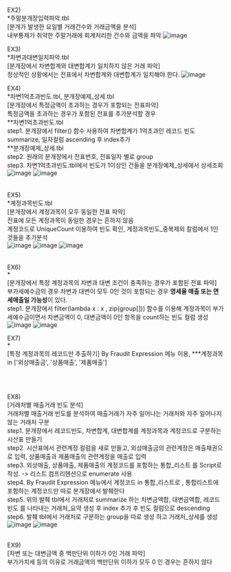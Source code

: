 
EX2) <br>
*주말분개장입력파악.tbl<br>
[분개가 발생한 요일별 거래건수와 거래금액을 분석]<br>
내부통제가 취약한 주말거래에 회계처리한 건수와 금액을 파악 
![image](https://github.com/rena0dayoungKang/Fraudit/assets/127266915/0bc6dae0-a6de-4907-824f-2e7a79e18c44)

EX3) <br>
*차변과대변일치파악.tbl<br>
[분개장에서 차변합계와 대변합계가 일치하지 않은 거래 파악]<br>
정상적인 상황에서는 전표에서 차변합계와 대변합계가 일치해야 한다. 
![image](https://github.com/rena0dayoungKang/Fraudit/assets/127266915/9f3fde26-fdfa-4c5e-bdf3-94177e26c6a1)

EX4) <br>
*차변1억초과빈도.tbl, 분개장예제_상세.tbl<br>
[분개장에서 특정금액이 초과하는 경우가 포함되는 전표파악]<br>
특정금액을 초과하는 경우가 포함된 전표를 추가분석할 경우<br> 
**차변1억초과빈도.tbl <br>
step1. 분개장에서 filter() 함수 사용하여 차변합계가 1억초과인 레코드 빈도 summarize, 일자컬럼 ascending 후 index추가 <br> 
**분개장예제_상세.tbl <br>
step2. 원래의 분개장에서 전표번호, 전표일자 별로 group <br>
step3. 차변1억초과빈도.tbl에서 빈도가 1이상인 건들을 분개장예제_상세에서 상세조회<br>
![image](https://github.com/rena0dayoungKang/Fraudit/assets/127266915/89d585b8-fa11-4a1b-9249-0da9ca857ef9)
![image](https://github.com/rena0dayoungKang/Fraudit/assets/127266915/27345638-de81-44af-9c46-a768cf08c95b)
<br>
<br>
<br>
EX5) <br>
*계정과목빈도.tbl <br>
[분개장에서 계정과목이 모두 동일한 전표 파악]<br>
전표에 모든 계정과목이 동일한 경우는 흔하지 않음<br>
계정코드로 UniqueCount  이용하여 빈도 확인, 계정과목빈도_중복제외 칼럼에서 1인것들을 추가분석<br>
![image](https://github.com/rena0dayoungKang/Fraudit/assets/127266915/50294a78-8600-4e15-9156-eb64a7064b5d)
![image](https://github.com/rena0dayoungKang/Fraudit/assets/127266915/a3e7a9a6-a962-4fdd-b8b9-140996ec5944)
![image](https://github.com/rena0dayoungKang/Fraudit/assets/127266915/12392bbc-ec77-4d7f-a2a6-1fa152cb70c6)
<br>
<br>
<br>
EX6) <br>
*<br>
[분개장에서 특정 계정과목의 차변과 대변 조건이 충족하는 경우가 포함된 전표 파악]<br>
부가세예수금의 경우 차변과 대변이 모두 0인 것이 포함되는 경우 **영세율 매출 또는 면세매출일 가능성**이 있다. <br>
step1. 분개장에서 filter(lambda x : x , zip(group[])) 함수를 이용해 계정과목이 부가세예수금이면서 차변금액이 0, 대변금액이 0인 항목을 count하는 빈도 컬럼 생성<br>
![image](https://github.com/rena0dayoungKang/Fraudit/assets/127266915/dac390dd-8ce7-4cea-b3e4-a3b011d202bf)
![image](https://github.com/rena0dayoungKang/Fraudit/assets/127266915/2b320759-fdc3-416e-85a8-9b3b1077d2d1)
<br>

EX7) <br>
*<br>
[특정 계정과목의 레코드만 추출하기]
By Fraudit Expression 메뉴 이용, ***계정과목 in ['외상매출금', '상품매출', '제품매출'] <br>


<br>
<br>

EX8) <br>
[거래처별 매출거래 빈도 분석]<br>
거래처별 매출거래 빈도를 분석하여 매출거래가 자주 일어나는 거래처와 자주 일어나지 않는 거래처 구분<br>
step1. 분개장에서 레코드빈도, 차변합계, 대변합계를 계정과목과 계정코드로 구분하는 시산표 만들기 <br>
step2. 시산표에서 관련계정 컬럼을 새로 만들고, 외상매출금의 관련계정은 매출채권으로 입력, 상품매출과 제품매출의 관련계정을 매출로 입력 <br>
step3. 외상매출, 상품매출, 제품매출의 계정코드를 포함하는 통합_리스트 를 Script로 작성. -> 리스트 컴프리헨션으로 enumerate 사용 <br>
step4. By Fraudit Expression 메뉴에서 계정코드 in 통합_리스트로 , 통합리스트에 포함하는 계정코드만 따로 분개장에서 발췌한다<br>
step5. 위의 발췌 tbl에서 거래처로 summarize 하는 차변금액합, 대변금액합, 레코드빈도 를 나타내는 거래처_요약 생성 후 index 추가 후 빈도 컬럼으로 descending <br>
step6. 발췌 tbl에서 거래처로 구분하는 group을 따로 생성 하고 거래처_상세를 생성 <br>
![image](https://github.com/rena0dayoungKang/Fraudit/assets/127266915/f79e2d60-ce80-4f40-b56c-e5b9cf707df7)
![image](https://github.com/rena0dayoungKang/Fraudit/assets/127266915/5dd4829a-1962-4c89-80b4-2e4d328d2eed)
<br>
<br>

EX9) <br>
[차변 또는 대변금액 중 백만단위 이하가 0인 거래 파악]<br>
부가가치세 등의 이유로 거래금액의 백만단위 이하가 모두 0 인 경우는 흔하지 않다<br>





